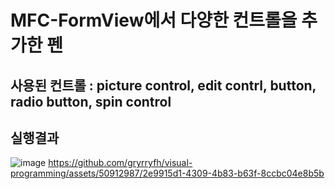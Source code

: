 # MFC-FormView에서 다양한 컨트롤을 추가한 펜
## 사용된 컨트롤 : picture control, edit contrl, button, radio button, spin control
## 실행결과
![image](https://github.com/gryrryfh/visual-programming/assets/50912987/51a5937b-bb04-40b0-97ed-16c9f7eea718)
https://github.com/gryrryfh/visual-programming/assets/50912987/2e9915d1-4309-4b83-b63f-8ccbc04e8b5b
